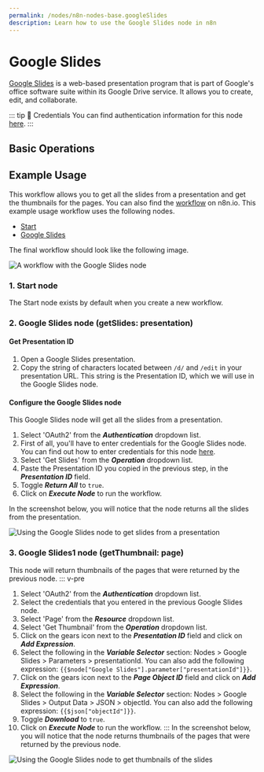 ```yaml
---
permalink: /nodes/n8n-nodes-base.googleSlides
description: Learn how to use the Google Slides node in n8n
---
```


# Google Slides

[Google Slides](https://www.google.com/slides) is a web-based presentation program that is part of Google's office software suite within its Google Drive service. It allows you to create, edit, and collaborate.

::: tip 🔑 Credentials
You can find authentication information for this node [here](../../../credentials/Google/README.md).
:::

## Basic Operations

<Resource node="n8n-nodes-base.googleSlides" />

## Example Usage

This workflow allows you to get all the slides from a presentation and get the thumbnails for the pages. You can also find the [workflow](https://n8n.io/workflows/1035) on n8n.io. This example usage workflow uses the following nodes.
- [Start](../../core-nodes/Start/README.md)
- [Google Slides]()

The final workflow should look like the following image.

![A workflow with the Google Slides node](REDACTED)

### 1. Start node

The Start node exists by default when you create a new workflow.

### 2. Google Slides node (getSlides: presentation)

#### Get Presentation ID

1. Open a Google Slides presentation.
2. Copy the string of characters located between `/d/` and `/edit` in your presentation URL. This string is the Presentation ID, which we will use in the Google Slides node.

#### Configure the Google Slides node

This Google Slides node will get all the slides from a presentation.

1. Select 'OAuth2' from the ***Authentication*** dropdown list.
2.  First of all, you'll have to enter credentials for the Google Slides node. You can find out how to enter credentials for this node [here](../../../credentials/Google/README.md).
3. Select 'Get Slides' from the ***Operation*** dropdown list.
4. Paste the Presentation ID you copied in the previous step, in the ***Presentation ID*** field.
5. Toggle ***Return All*** to `true`.
6. Click on ***Execute Node*** to run the workflow.

In the screenshot below, you will notice that the node returns all the slides from the presentation.

![Using the Google Slides node to get slides from a presentation](REDACTED)

### 3. Google Slides1 node (getThumbnail: page)

This node will return thumbnails of the pages that were returned by the previous node.
::: v-pre
1. Select 'OAuth2' from the ***Authentication*** dropdown list.
2. Select the credentials that you entered in the previous Google Slides node.
3. Select 'Page' from the ***Resource*** dropdown list.
4. Select 'Get Thumbnail' from the ***Operation*** dropdown list.
5. Click on the gears icon next to the ***Presentation ID*** field and click on ***Add Expression***.
6. Select the following in the ***Variable Selector*** section: Nodes > Google Slides > Parameters > presentationId. You can also add the following expression: `{{$node["Google Slides"].parameter["presentationId"]}}`.
7. Click on the gears icon next to the ***Page Object ID*** field and click on ***Add Expression***.
8. Select the following in the ***Variable Selector*** section: Nodes > Google Slides > Output Data > JSON > objectId. You can also add the following expression: `{{$json["objectId"]}}`.
9. Toggle ***Download*** to `true`.
10. Click on ***Execute Node*** to run the workflow.
:::
In the screenshot below, you will notice that the node returns thumbnails of the pages that were returned by the previous node.

![Using the Google Slides node to get thumbnails of the slides](REDACTED)
